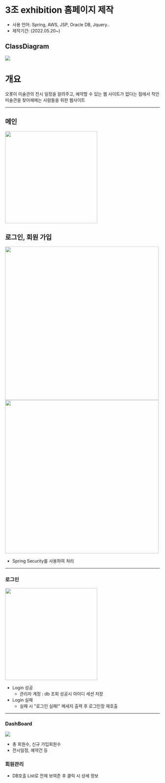 # 3조 exhibition 홈페이지 제작
* 사용 언어: Spring, AWS, JSP, Oracle DB, Jquery..
* 제작기간: (2022.05.20~)

## ClassDiagram
<img src="https://user-images.githubusercontent.com/93374409/163676590-f85c0068-d2ae-4eca-92a7-9328433905c1.png"/>



# 개요
오롯이 미술관의 전시 일정을 알려주고, 
예약할 수 있는 웹 사이트가 없다는 점에서 착안
미술관을 찾아헤매는 사람들을 위한 웹사이트


-------------------
## 메인
<img src="https://user-images.githubusercontent.com/93374409/174593330-26141790-09ae-42a6-88e1-290fc897e8ec.png" width="300" height=auto/>

## 로그인, 회원 가입
<img src="https://user-images.githubusercontent.com/93374409/174593749-dfaa069b-67f4-45e7-a31b-42a2b040396a.png" width="500" height=auto/>
<img src= "https://user-images.githubusercontent.com/93374409/174594167-fed48dfb-251c-467c-83ab-6102c71d472f.PNG" width="500" height=auto/>

* Spring Security를 사용하여 처리

-------------------
### 로그인
<img src="https://user-images.githubusercontent.com/93374409/163676765-9d10f7df-4c16-4e24-bc09-054ce2aad4ef.PNG" width="300" height=auto/>

* Login 성공
    * 관리자 계정 : db 조회 성공시 아이디 세션 저장
* Login 실패
    * 실패 시 "로그인 실패!" 메세지 출력 후 로그인창 재호출

-------------------
### DashBoard
<img src="https://user-images.githubusercontent.com/93374409/163676454-48369b71-9de9-4560-bcf2-5aef1ff588fe.PNG"/>

* 총 회원수, 신규 가입회원수
* 전시일정, 예약건 등

### 회원관리


* DB호출 List로 전체 보여준 후 클릭 시 상세 정보 
